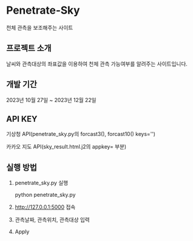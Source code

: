 # Penetrate-Sky
천체 관측을 보조해주는 사이트

## 프로젝트 소개
날씨와 관측대상의 좌표값을 이용하여 천체 관측 가능여부를 알려주는 사이트입니다.

## 개발 기간
2023년 10월 27일 ~ 2023년 12월 22일

## API KEY
기상청 API(penetrate_sky.py의 forcast3(), forcast10() keys='')

카카오 지도 API(sky_result.html.j2의 appkey= 부분)

## 실행 방법
1. penetrate_sky.py 실행

    python penetrate_sky.py

2. http://127.0.0.1:5000 접속
3. 관측날짜, 관측위치, 관측대상 입력
4. Apply
